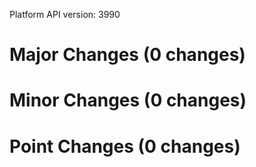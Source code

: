 Platform API version: 3990


# Major Changes (0 changes)


# Minor Changes (0 changes)


# Point Changes (0 changes)
